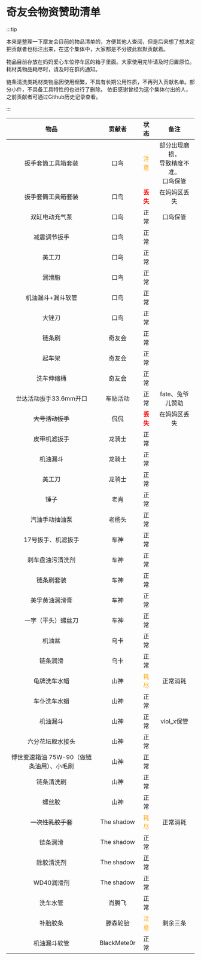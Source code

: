 # 奇友会物资赞助清单

:::tip

本来是整理一下摩友会目前的物品清单的，方便其他人查阅，但是后来想了想决定把贡献者也标注出来，在这个集体中，大家都是不分彼此默默贡献着。

物品目前存放在妈妈爱心车位停车区的箱子里面。大家使用完毕请及时归置原位。耗材类物品耗尽时，请及时在群内通知。

链条清洗类耗材类物品因使用频繁，不具有长期公用性质，不再列入贡献名单。部分小件，不具备工具特性的也进行了删除。
依旧感谢曾经为这个集体付出的人，之前贡献者可通过Github历史记录查看。

:::

|                   物品                    |   贡献者    |               状态               |                      备注                      |
| :---------------------------------------: | :---------: | :------------------------------: | :--------------------------------------------: |
|            扳手套筒工具箱套装             |    口鸟     | <font color=orange >注意</font>  | 部分出现磨损，<br/>导致精度不准。<br/>口鸟保管 |
|          ~~扳手套筒工具箱套装~~           |    口鸟     | <font color=red >**丢失**</font> |                  在妈妈区丢失                  |
|              双缸电动充气泵               |    口鸟     |               正常               |                    口鸟保管                    |
|               减震调节扳手                |    口鸟     |               正常               |                                                |
|                  美工刀                   |    口鸟     |               正常               |                                                |
|                  润滑脂                   |    口鸟     |               正常               |                                                |
|             机油漏斗+漏斗软管             |    口鸟     |               正常               |                                                |
|                  大锉刀                   |    口鸟     |               正常               |                                                |
|                  链条刷                   |   奇友会    |               正常               |                                                |
|                  起车架                   |   奇友会    |               正常               |                                                |
|                洗车伸缩桶                 |   奇友会    |               正常               |                                                |
|          世达活动扳手33.6mm开口           |  车贴活动   |               正常               |                fate、兔爷儿赞助                |
|             ~~大号活动扳手~~              |    侃侃     | <font color=red >**丢失**</font> |                  在妈妈区丢失                  |
|               皮带机滤扳手                |   龙骑士    |               正常               |                                                |
|                 机油漏斗                  |   龙骑士    |               正常               |                                                |
|                  美工刀                   |   龙骑士    |               正常               |                                                |
|                   锤子                    |    老肖     |               正常               |                                                |
|              汽油手动抽油泵               |   老杨头    |               正常               |                                                |
|            17号扳手、机滤扳手             |    车神     |               正常               |                                                |
|             刹车盘油污清洗剂              |    车神     |               正常               |                                                |
|                链条刷套装                 |    车神     |               正常               |                                                |
|              美孚黄油润滑膏               |    车神     |               正常               |                                                |
|            一字（平头）螺丝刀             |    车神     |               正常               |                                                |
|                  机油盆                   |    乌卡     |               正常               |                                                |
|                 链条润滑                  |    乌卡     |               正常               |                                                |
|               龟牌洗车水蜡                |    山神     | <font color=orange >耗尽</font>  |                    正常消耗                    |
|               车仆洗车水蜡                |    山神     |               正常               |                                                |
|                 机油漏斗                  |    山神     |               正常               |                   viol_x保管                   |
|             六分花坛取水接头              |    山神     |               正常               |                                                |
| 博世变速箱油 75W-90（做链条油用）、小毛刷 |    山神     |               正常               |                                                |
|                链条清洗刷                 |    山神     |               正常               |                                                |
|                  螺丝胶                   |    山神     |               正常               |                                                |
|            ~~一次性乳胶手套~~             | The shadow  | <font color=orange >耗尽</font>  |                    正常消耗                    |
|                 链条润滑                  | The shadow  |               正常               |                                                |
|                除胶清洗剂                 | The shadow  |               正常               |                                                |
|                WD40润滑剂                 | The shadow  |               正常               |                                                |
|                 洗车水管                  |   肖腾飞    |               正常               |                                                |
|                 补胎胶条                  |  滕森轮胎   | <font color=orange >注意</font>  |                    剩余三条                    |
|               机油漏斗软管                | BlackMete0r |               正常               |                                                |
